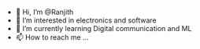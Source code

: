 - 👋 Hi, I’m @Ranjith
- 👀 I’m interested in electronics and software
- 🌱 I’m currently learning Digital communication and ML
- 📫 How to reach me ...

<!---
Ranji1226/Ranji1226 is a ✨ special ✨ repository because its `README.md` (this file) appears on your GitHub profile.
You can click the Preview link to take a look at your changes.
--->
